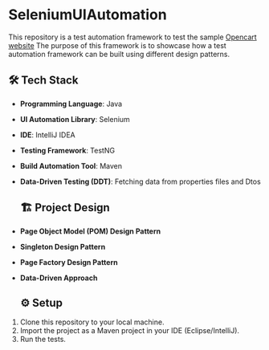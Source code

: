 # SeleniumUIAutomation
This repository is a test automation framework to test the sample [Opencart website](https://naveenautomationlabs.com/opencart/)
The purpose of this framework is to showcase how a test automation framework can be built using different design patterns.

## 🛠️ Tech Stack
- **Programming Language**: Java
- **UI Automation Library**: Selenium 
- **IDE**: IntelliJ IDEA
- **Testing Framework**: TestNG
- **Build Automation Tool**: Maven
- **Data-Driven Testing (DDT)**: Fetching data from properties files and Dtos

  ## 🏗️ Project Design
- **Page Object Model (POM) Design Pattern**
- **Singleton Design Pattern**
- **Page Factory Design Pattern**
- **Data-Driven Approach**

  ## ⚙️ Setup
1. Clone this repository to your local machine.
2. Import the project as a Maven project in your IDE (Eclipse/IntelliJ).
3. Run the tests.
